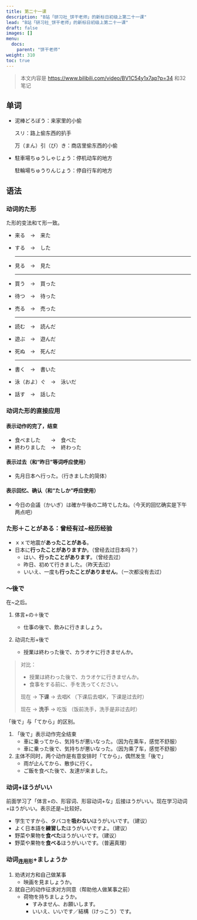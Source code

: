 ```yaml
---
title: 第二十一课
description: "B站「研习社_饼干老师」的新标日初级上第二十一课"
lead: "B站「研习社_饼干老师」的新标日初级上第二十一课"
draft: false
images: []
menu:
  docs:
    parent: "饼干老师"
weight: 310
toc: true
---
```


> 本文内容是 https://www.bilibili.com/video/BV1C54y1x7ap?p=34 和32笔记

## 单词

- 泥棒どろぼう：来家里的小偷

  スリ：路上偷东西的扒手

  万（まん）引（び）き：商店里偷东西的小偷

- 駐車場ちゅうしゃじょう：停机动车的地方

  駐輪場ちゅうりんじょう：停自行车的地方

## 语法

### 动词的た形

た形的变法和て形一致。

- 来る　→　来た

- する　→　した

	---

- 見る　→　見た

  ---

- 買う　→　買った

- 待つ　→　待った

- 売る　→　売った

  ---

- 読む　→　読んだ

- 遊ぶ　→　遊んだ

- 死ぬ　→　死んだ

  ---

- 書く　→　書いた

- 泳（およ）ぐ　→　泳いだ

- 話す　→　話した

### 动词た形的直接应用

#### 表示动作的完了，结束

- 食べました　　→　食べた
- 終わりました　→　終わった

#### 表示过去（和“昨日”等词呼应使用）

- 先月日本へ行った。（行きました的简体）

#### 表示回忆、确认（和“たしか”呼应使用）

- 今日の会議（かいぎ）は確か午後の二時でしたね。（今天的回忆确实是下午两点吧）

### た形＋ことがある：曾经有过~经历经验

- ｘｘで地震が**あったことがある**。
- 日本に**行ったことがありますか**。（曾经去过日本吗？）
  - はい、**行ったことがあります**。（曾经去过）
  - 昨日、初めて行きました。（昨天去过）
  - いいえ、一度も**行ったことがありません**。（一次都没有去过）

### ～後で

在\~之后。

1. 体言+の＋後で

   - 仕事の後で、飲みに行きましょう。

2. 动词た形+後で

   - 授業は終わった後で、カラオケに行きませんか。

> 对比：
>
> - 授業は終わった後で、カラオケに行きませんか。
> - 食事をする前に、手を洗ってください。
>
> 现在 -> **下课** -> 去唱K （下课后去唱K，下课是过去时）
>
> 现在 -> **洗手** -> 吃饭 （饭前洗手，洗手是非过去时）

「後で」与「てから」的区别。

1. 「後で」表示动作完全结束
   - 車に乗ってから、気持ちが悪いなった。（因为在乘车，感觉不舒服）
   - 車に乗った後で、気持ちが悪いなった。（因为乘了车，感觉不舒服）
2. 主体不同时，两个动作是有意安排时「てから」，偶然发生「後で」
   - 雨が止んてから、散歩に行く。
   - ご飯を食べた後で、友達が来ました。

### 动词+ほうがいい

前面学习了「体言+の、形容词、形容动词+な」后接ほうがいい。现在学习动词+ほうがいい。表示还是~比较好。

- 学生ですから、タバコを**吸わない**ほうがいいです。（建议）
- よく日本語を**練習した**ほうがいいですよ。（建议）
- 野菜や果物を**食べた**ほうがいいです。（建议）
- 野菜や果物を**食べる**ほうがいいです。（普遍真理）

### 动词<sub>连用形</sub>+ましょうか

1. 劝诱对方和自己做某事
   - 映画を見ましょうか。
2. 就自己的动作征求对方同意（帮助他人做某事之前）
   - 荷物を持ちましょうか。
     - すみません、お願いします。
     - いいえ、いいです／結構（けっこう）です。
